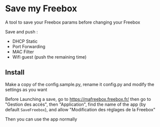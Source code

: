 # Save my Freebox

A tool to save your Freebox params before changing your Freebox

Save and push :
- DHCP Static 
- Port Forwarding
- MAC Filter
- Wifi guest (push the remaining time)

## Install
Make a copy of the config.sample.py, rename it config.py and modify the settings as you want

Before Launching a save, go to https://mafreebox.freebox.fr/
then go to "Gestion des accès", then "Application", find the name of the app (by default `SaveFreebox`), and allow "Modification des réglages de la Freebox"

Then you can use the app normally
